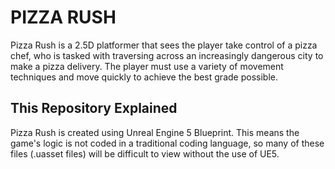 # PIZZA RUSH
Pizza Rush is a 2.5D platformer that sees the player take control of a pizza chef, who is tasked with traversing across an increasingly dangerous city to make a pizza delivery. The player must use a variety of movement techniques and move quickly to achieve the best grade possible.

## This Repository Explained
Pizza Rush is created using Unreal Engine 5 Blueprint. This means the game's logic is not coded in a traditional coding language, so many of these files (.uasset files) will be difficult to view without the use of UE5.
